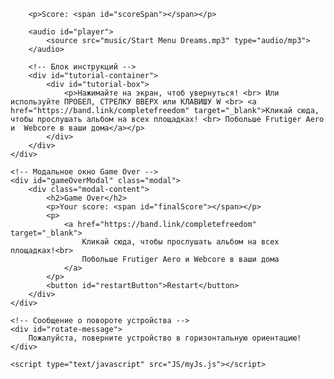 <html>
<head>
    <title>Дайтона - Complete Freedom</title>
    <meta name="viewport" content="width=device-width, initial-scale=1.0, maximum-scale=1.0, user-scalable=no">
    <link rel="stylesheet" href="css/pageCss.css">
    <link rel="icon" type="image" href="pictures/3.png">
    <meta charset="utf-8">
</head>
<body>
    <!-- Обёртка для контента поверх фона -->
    <div class="content-wrapper">
        <div class="game">
            <div id="mainChar"></div>
            <div id="block"></div>
        </div>
        
        <p>Score: <span id="scoreSpan"></span></p>

        <audio id="player">
            <source src="music/Start Menu Dreams.mp3" type="audio/mp3">
        </audio>

        <!-- Блок инструкций -->
        <div id="tutorial-container">
            <div id="tutorial-box">
                <p>Нажимайте на экран, чтоб увернуться! <br> Или используйте ПРОБЕЛ, СТРЕЛКУ ВВЕРХ или КЛАВИШУ W <br> <a href="https://band.link/completefreedom" target="_blank">Кликай сюда, чтобы прослушать альбом на всех площадках! <br> Побольше Frutiger Aero и  Webcore в ваши дома</a></p>
            </div>
        </div>
    </div>
    
    <!-- Модальное окно Game Over -->
    <div id="gameOverModal" class="modal">
        <div class="modal-content">
            <h2>Game Over</h2>
            <p>Your score: <span id="finalScore"></span></p>
            <p>
                <a href="https://band.link/completefreedom" target="_blank">
                    Кликай сюда, чтобы прослушать альбом на всех площадках!<br>
                    Побольше Frutiger Aero и Webcore в ваши дома
                </a>
            </p>
            <button id="restartButton">Restart</button>
        </div>
    </div>
    
    <!-- Сообщение о повороте устройства -->
    <div id="rotate-message">
        Пожалуйста, поверните устройство в горизонтальную ориентацию!
    </div>
    
    <script type="text/javascript" src="JS/myJs.js"></script>
</body>
</html>
